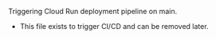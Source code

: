 Triggering Cloud Run deployment pipeline on main.

- This file exists to trigger CI/CD and can be removed later.

